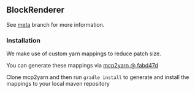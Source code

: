 BlockRenderer
---

See [meta](https://github.com/AterAnimavis/BlockRenderer/tree/meta) branch for more information.

### Installation

We make use of custom yarn mappings to reduce patch size.

You can generate these mappings
via [mcp2yarn @ fabd47d](https://github.com/AterAnimAvis/mcp2yarn/tree/fabd47d4bc2797d29c01497b8f46365634381866)

Clone mcp2yarn and then run `gradle install` to generate and install the mappings to your local maven repository
